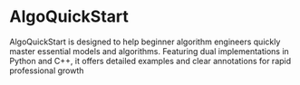 # AlgoQuickStart
AlgoQuickStart is designed to help beginner algorithm engineers quickly master essential models and algorithms. Featuring dual implementations in Python and C++, it offers detailed examples and clear annotations for rapid professional growth
